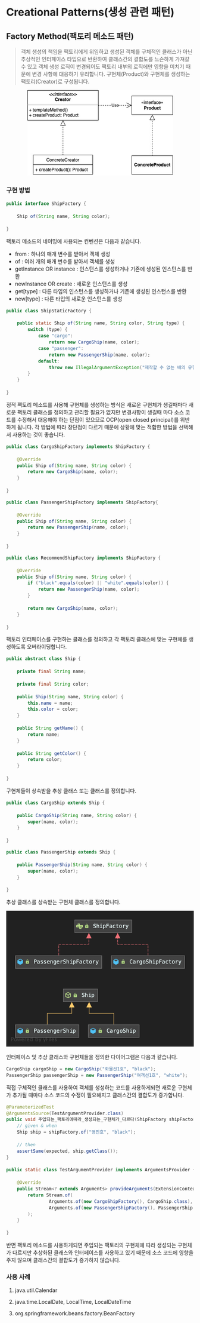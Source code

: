 # Creational Patterns(생성 관련 패턴)

## Factory Method(팩토리 메소드 패턴)
> 객체 생성의 책임을 팩토리에게 위임하고 생성된 객체를 구체적인 클래스가 아닌 추상적인 인터페이스 타입으로
> 반환하여 클래스간의 결합도를 느슨하게 가져갈 수 있고 객체 생성 로직이 변경되어도 팩토리 내부의 로직에만 
> 영향을 미치기 때문에 변경 사항에 대응하기 유리합니다. 구현체(Product)와 구현체를 생성하는 팩토리(Creator)로 구성됩니다.

<p align="center">
    <img src="https://github.com/sinbom/design-patterns/blob/master/resources/factory-method.jpg?raw=true"/>
</p>

### 구현 방법

```java
public interface ShipFactory {

    Ship of(String name, String color);

}
```

팩토리 메소드의 네이밍에 사용되는 컨벤션은 다음과 같습니다.
- from : 하나의 매개 변수를 받아서 객체 생성
- of : 여러 개의 매개 변수를 받아서 객체를 생성
- getInstance OR instance : 인스턴스를 생성하거나 기존에 생성된 인스턴스를 반환
- newInstance OR create : 새로운 인스턴스를 생성
- get[type] : 다른 타입의 인스턴스를 생성하거나 기존에 생성된 인스턴스를 반환
- new[type] : 다른 타입의 새로운 인스턴스를 생성

```java
public class ShipStaticFactory {

    public static Ship of(String name, String color, String type) {
        switch (type) {
            case "cargo":
                return new CargoShip(name, color);
            case "passenger":
                return new PassengerShip(name, color);
            default:
                throw new IllegalArgumentException("제작할 수 없는 배의 유형입니다.");
        }
    }

}
```

정적 팩토리 메소드를 사용해 구현체를 생성하는 방식은 새로운 구현체가 생길때마다 새로운 팩토리 클래스를 정의하고 관리할 필요가 없지만
변경사항이 생길때 마다 소스 코드를 수정해서 대응해야 하는 단점이 있으므로 OCP(open closed principal)를
위반하게 됩니다. 각 방법에 따라 장단점이 다르기 때문에 상황에 맞는 적합한 방법을 선택해서 사용하는 것이 좋습니다.

```java
public class CargoShipFactory implements ShipFactory {

    @Override
    public Ship of(String name, String color) {
        return new CargoShip(name, color);
    }

}
```
```java
public class PassengerShipFactory implements ShipFactory{

    @Override
    public Ship of(String name, String color) {
        return new PassengerShip(name, color);
    }

}
```
```java
public class RecommendShipFactory implements ShipFactory {

    @Override
    public Ship of(String name, String color) {
        if ("black".equals(color) || "white".equals(color)) {
            return new PassengerShip(name, color);
        }

        return new CargoShip(name, color);
    }

}
```

팩토리 인터페이스를 구현하는 클래스를 정의하고 각 팩토리 클래스에 맞는 구현체를 생성하도록 오버라이딩합니다. 

```java
public abstract class Ship {

    private final String name;

    private final String color;

    public Ship(String name, String color) {
        this.name = name;
        this.color = color;
    }

    public String getName() {
        return name;
    }

    public String getColor() {
        return color;
    }

}
```

구현체들이 상속받을 추상 클래스 또는 클래스를 정의합니다.

```java
public class CargoShip extends Ship {

    public CargoShip(String name, String color) {
        super(name, color);
    }

}
```
```java
public class PassengerShip extends Ship {

    public PassengerShip(String name, String color) {
        super(name, color);
    }

}
```

추상 클래스를 상속받는 구현체 클래스를 정의합니다. 

<p align="center">
    <img src="https://github.com/sinbom/design-patterns/blob/master/resources/factory-method-diagram.png?raw=true"/>
</p>

인터페이스 및 추상 클래스와 구현체들을 정의한 다이어그램은 다음과 같습니다.

```java
CargoShip cargoShip = new CargoShip("화물선1호", "black");
PassengerShip passengerShip = new PassengerShip("여객선1호", "white");
```

직접 구체적인 클래스를 사용하여 객체를 생성하는 코드를 사용하게되면 새로운 구현체가 추가될 때마다 소스 코드의 수정이 필요해지고 클래스간의 결합도가 증가합니다.

```java
@ParameterizedTest
@ArgumentsSource(TestArgumentProvider.class)
public void 주입되는_팩토리에따라_생성되는_구현체가_다르다(ShipFactory shipFactory, Class<?> expected) {
    // given & when
    Ship ship = shipFactory.of("영진호", "black");
        
    // then
    assertSame(expected, ship.getClass());
}

public static class TestArgumentProvider implements ArgumentsProvider {

    @Override
    public Stream<? extends Arguments> provideArguments(ExtensionContext context) {
        return Stream.of(
                Arguments.of(new CargoShipFactory(), CargoShip.class),
                Arguments.of(new PassengerShipFactory(), PassengerShip.class)
        );
    }

}
```

반면 팩토리 메소드를 사용하게되면 주입되는 팩토리의 구현체에 따라 생성되는 구현체가 다르지만 추상화된 클래스와 인터페이스를
사용하고 있기 때문에 소스 코드에 영향을 주지 않으며 클래스간의 결합도가 증가하지 않습니다.

### 사용 사례

1. java.util.Calendar

2. java.time.LocalDate, LocalTime, LocalDateTime

3. org.springframework.beans.factory.BeanFactory